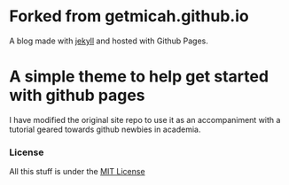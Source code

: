 # Forked from getmicah.github.io
A blog made with [jekyll](http://jekyllrb.com) and hosted with Github Pages.

# A simple theme to help get started with github pages
I have modified the original site repo to use it as an accompaniment with a tutorial geared towards github newbies in academia. 

### License
All this stuff is under the [MIT License](https://raw.githubusercontent.com/getmicah/getmicah.github.io/master/LICENSE)
